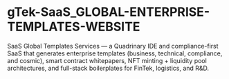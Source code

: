 # gTek-SaaS_GLOBAL-ENTERPRISE-TEMPLATES-WEBSITE
SaaS Global Templates Services — a Quadrinary IDE and compliance-first SaaS that generates enterprise templates (business, technical, compliance, and cosmic), smart contract whitepapers, NFT minting + liquidity pool architectures, and full-stack boilerplates for FinTek, logistics, and R&amp;D.
